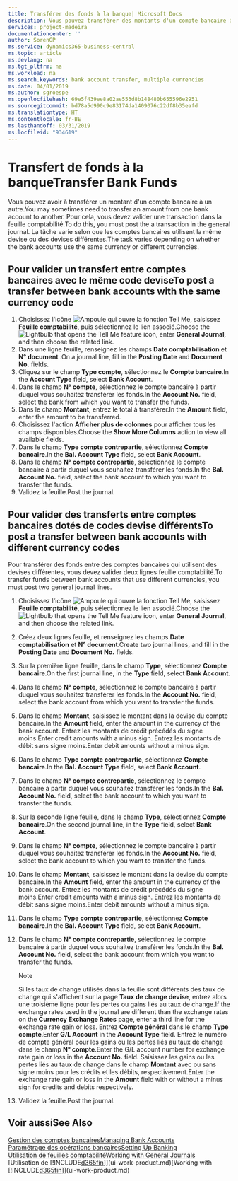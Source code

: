 ```yaml
---
title: Transférer des fonds à la banque| Microsoft Docs
description: Vous pouvez transférer des montants d'un compte bancaire à un autre, y compris dans différentes devises, en validant la transaction dans la feuille comptabilité.
services: project-madeira
documentationcenter: ''
author: SorenGP
ms.service: dynamics365-business-central
ms.topic: article
ms.devlang: na
ms.tgt_pltfrm: na
ms.workload: na
ms.search.keywords: bank account transfer, multiple currencies
ms.date: 04/01/2019
ms.author: sgroespe
ms.openlocfilehash: 69e5f439ee8a02ae553d8b148480b655596e2951
ms.sourcegitcommit: bd78a5d990c9e83174da1409076c22df8b35eafd
ms.translationtype: HT
ms.contentlocale: fr-BE
ms.lasthandoff: 03/31/2019
ms.locfileid: "934619"
---
```

# <a name="transfer-bank-funds"></a><span data-ttu-id="2b05d-103">Transfert de fonds à la banque</span><span class="sxs-lookup"><span data-stu-id="2b05d-103">Transfer Bank Funds</span></span>
<span data-ttu-id="2b05d-104">Vous pouvez avoir à transférer un montant d'un compte bancaire à un autre.</span><span class="sxs-lookup"><span data-stu-id="2b05d-104">You may sometimes need to transfer an amount from one bank account to another.</span></span> <span data-ttu-id="2b05d-105">Pour cela, vous devez valider une transaction dans la feuille comptabilité.</span><span class="sxs-lookup"><span data-stu-id="2b05d-105">To do this, you must post the a transaction in the general journal.</span></span> <span data-ttu-id="2b05d-106">La tâche varie selon que les comptes bancaires utilisent la même devise ou des devises différentes.</span><span class="sxs-lookup"><span data-stu-id="2b05d-106">The task varies depending on whether the bank accounts use the same currency or different currencies.</span></span>

## <a name="to-post-a-transfer-between-bank-accounts-with-the-same-currency-code"></a><span data-ttu-id="2b05d-107">Pour valider un transfert entre comptes bancaires avec le même code devise</span><span class="sxs-lookup"><span data-stu-id="2b05d-107">To post a transfer between bank accounts with the same currency code</span></span>
1. <span data-ttu-id="2b05d-108">Choisissez l'icône ![Ampoule qui ouvre la fonction Tell Me](media/ui-search/search_small.png "Dites-moi ce que vous voulez faire"), saisissez **Feuille comptabilité**, puis sélectionnez le lien associé.</span><span class="sxs-lookup"><span data-stu-id="2b05d-108">Choose the ![Lightbulb that opens the Tell Me feature](media/ui-search/search_small.png "Tell me what you want to do") icon, enter **General Journal**, and then choose the related link.</span></span>
2. <span data-ttu-id="2b05d-109">Dans une ligne feuille, renseignez les champs **Date comptabilisation** et **N° document** .</span><span class="sxs-lookup"><span data-stu-id="2b05d-109">On a journal line, fill in the **Posting Date** and **Document No.** fields.</span></span>
3. <span data-ttu-id="2b05d-110">Cliquez sur le champ **Type compte**, sélectionnez le **Compte bancaire**.</span><span class="sxs-lookup"><span data-stu-id="2b05d-110">In the **Account Type** field, select **Bank Account**.</span></span>
4. <span data-ttu-id="2b05d-111">Dans le champ **N° compte**, sélectionnez le compte bancaire à partir duquel vous souhaitez transférer les fonds.</span><span class="sxs-lookup"><span data-stu-id="2b05d-111">In the **Account No.** field, select the bank from which you want to transfer the funds.</span></span>
5. <span data-ttu-id="2b05d-112">Dans le champ **Montant**, entrez le total à transférer.</span><span class="sxs-lookup"><span data-stu-id="2b05d-112">In the **Amount** field, enter the amount to be transferred.</span></span>
6. <span data-ttu-id="2b05d-113">Choisissez l'action **Afficher plus de colonnes** pour afficher tous les champs disponibles.</span><span class="sxs-lookup"><span data-stu-id="2b05d-113">Choose the **Show More Columns** action to view all available fields.</span></span>
7. <span data-ttu-id="2b05d-114">Dans le champ **Type compte contrepartie**, sélectionnez **Compte bancaire**.</span><span class="sxs-lookup"><span data-stu-id="2b05d-114">In the **Bal. Account Type** field, select **Bank Account**.</span></span>
8. <span data-ttu-id="2b05d-115">Dans le champ **N° compte contrepartie**, sélectionnez le compte bancaire à partir duquel vous souhaitez transférer les fonds.</span><span class="sxs-lookup"><span data-stu-id="2b05d-115">In the **Bal. Account No.** field, select the bank account to which you want to transfer the funds.</span></span>
9. <span data-ttu-id="2b05d-116">Validez la feuille.</span><span class="sxs-lookup"><span data-stu-id="2b05d-116">Post the journal.</span></span>

## <a name="to-post-a-transfer-between-bank-accounts-with-different-currency-codes"></a><span data-ttu-id="2b05d-117">Pour valider des transferts entre comptes bancaires dotés de codes devise différents</span><span class="sxs-lookup"><span data-stu-id="2b05d-117">To post a transfer between bank accounts with different currency codes</span></span>
<span data-ttu-id="2b05d-118">Pour transférer des fonds entre des comptes bancaires qui utilisent des devises différentes, vous devez valider deux lignes feuille comptabilité.</span><span class="sxs-lookup"><span data-stu-id="2b05d-118">To transfer funds between bank accounts that use different currencies, you must post two general journal lines.</span></span>

1. <span data-ttu-id="2b05d-119">Choisissez l'icône ![Ampoule qui ouvre la fonction Tell Me](media/ui-search/search_small.png "Dites-moi ce que vous voulez faire"), saisissez **Feuille comptabilité**, puis sélectionnez le lien associé.</span><span class="sxs-lookup"><span data-stu-id="2b05d-119">Choose the ![Lightbulb that opens the Tell Me feature](media/ui-search/search_small.png "Tell me what you want to do") icon, enter **General Journal**, and then choose the related link.</span></span>
2. <span data-ttu-id="2b05d-120">Créez deux lignes feuille, et renseignez les champs **Date comptabilisation** et **N° document**.</span><span class="sxs-lookup"><span data-stu-id="2b05d-120">Create two journal lines, and fill in the **Posting Date** and **Document No.** fields.</span></span>
3. <span data-ttu-id="2b05d-121">Sur la première ligne feuille, dans le champ **Type**, sélectionnez **Compte bancaire**.</span><span class="sxs-lookup"><span data-stu-id="2b05d-121">On the first journal line, in the **Type** field, select **Bank Account**.</span></span>
4. <span data-ttu-id="2b05d-122">Dans le champ **N° compte**, sélectionnez le compte bancaire à partir duquel vous souhaitez transférer les fonds.</span><span class="sxs-lookup"><span data-stu-id="2b05d-122">In the **Account No.** field, select the bank account from which you want to transfer the funds.</span></span>
5. <span data-ttu-id="2b05d-123">Dans le champ **Montant**, saisissez le montant dans la devise du compte bancaire.</span><span class="sxs-lookup"><span data-stu-id="2b05d-123">In the **Amount** field, enter the amount in the currency of the bank account.</span></span> <span data-ttu-id="2b05d-124">Entrez les montants de crédit précédés du signe moins.</span><span class="sxs-lookup"><span data-stu-id="2b05d-124">Enter credit amounts with a minus sign.</span></span> <span data-ttu-id="2b05d-125">Entrez les montants de débit sans signe moins.</span><span class="sxs-lookup"><span data-stu-id="2b05d-125">Enter debit amounts without a minus sign.</span></span>
6. <span data-ttu-id="2b05d-126">Dans le champ **Type compte contrepartie**, sélectionnez **Compte bancaire**.</span><span class="sxs-lookup"><span data-stu-id="2b05d-126">In the **Bal. Account Type** field, select **Bank Account**.</span></span>
7. <span data-ttu-id="2b05d-127">Dans le champ **N° compte contrepartie**, sélectionnez le compte bancaire à partir duquel vous souhaitez transférer les fonds.</span><span class="sxs-lookup"><span data-stu-id="2b05d-127">In the **Bal. Account No.** field, select the bank account to which you want to transfer the funds.</span></span>
8. <span data-ttu-id="2b05d-128">Sur la seconde ligne feuille, dans le champ **Type**, sélectionnez **Compte bancaire**.</span><span class="sxs-lookup"><span data-stu-id="2b05d-128">On the second journal line, in the **Type** field, select **Bank Account**.</span></span>
9. <span data-ttu-id="2b05d-129">Dans le champ **N° compte**, sélectionnez le compte bancaire à partir duquel vous souhaitez transférer les fonds.</span><span class="sxs-lookup"><span data-stu-id="2b05d-129">In the **Account No.** field, select the bank account to which you want to transfer the funds.</span></span>
10. <span data-ttu-id="2b05d-130">Dans le champ **Montant**, saisissez le montant dans la devise du compte bancaire.</span><span class="sxs-lookup"><span data-stu-id="2b05d-130">In the **Amount** field, enter the amount in the currency of the bank account.</span></span> <span data-ttu-id="2b05d-131">Entrez les montants de crédit précédés du signe moins.</span><span class="sxs-lookup"><span data-stu-id="2b05d-131">Enter credit amounts with a minus sign.</span></span> <span data-ttu-id="2b05d-132">Entrez les montants de débit sans signe moins.</span><span class="sxs-lookup"><span data-stu-id="2b05d-132">Enter debit amounts without a minus sign.</span></span>
11. <span data-ttu-id="2b05d-133">Dans le champ **Type compte contrepartie**, sélectionnez **Compte bancaire**.</span><span class="sxs-lookup"><span data-stu-id="2b05d-133">In the **Bal. Account Type** field, select **Bank Account**.</span></span>  
12. <span data-ttu-id="2b05d-134">Dans le champ **N° compte contrepartie**, sélectionnez le compte bancaire à partir duquel vous souhaitez transférer les fonds.</span><span class="sxs-lookup"><span data-stu-id="2b05d-134">In the **Bal. Account No.** field, select the bank account from which you want to transfer the funds.</span></span>

    > [!NOTE]  
    > <span data-ttu-id="2b05d-135">Si les taux de change utilisés dans la feuille sont différents des taux de change qui s'affichent sur la page **Taux de change devise**, entrez alors une troisième ligne pour les pertes ou gains liés au taux de change.</span><span class="sxs-lookup"><span data-stu-id="2b05d-135">If the exchange rates used in the journal are different than the exchange rates on the **Currency Exchange Rates** page, enter a third line for the exchange rate gain or loss.</span></span> <span data-ttu-id="2b05d-136">Entrez **Compte général** dans le champ **Type compte**.</span><span class="sxs-lookup"><span data-stu-id="2b05d-136">Enter **G/L Account** in the **Account Type** field.</span></span> <span data-ttu-id="2b05d-137">Entrez le numéro de compte général pour les gains ou les pertes liés au taux de change dans le champ **N° compte**.</span><span class="sxs-lookup"><span data-stu-id="2b05d-137">Enter the G/L account number for exchange rate gain or loss in the **Account No.** field.</span></span> <span data-ttu-id="2b05d-138">Saisissez les gains ou les pertes liés au taux de change dans le champ **Montant** avec ou sans signe moins pour les crédits et les débits, respectivement.</span><span class="sxs-lookup"><span data-stu-id="2b05d-138">Enter the exchange rate gain or loss in the **Amount** field with or without a minus sign for credits and debits respectively.</span></span>
13. <span data-ttu-id="2b05d-139">Validez la feuille.</span><span class="sxs-lookup"><span data-stu-id="2b05d-139">Post the journal.</span></span>

## <a name="see-also"></a><span data-ttu-id="2b05d-140">Voir aussi</span><span class="sxs-lookup"><span data-stu-id="2b05d-140">See Also</span></span>
[<span data-ttu-id="2b05d-141">Gestion des comptes bancaires</span><span class="sxs-lookup"><span data-stu-id="2b05d-141">Managing Bank Accounts</span></span>](bank-manage-bank-accounts.md)  
[<span data-ttu-id="2b05d-142">Paramétrage des opérations bancaires</span><span class="sxs-lookup"><span data-stu-id="2b05d-142">Setting Up Banking</span></span>](bank-setup-banking.md)  
[<span data-ttu-id="2b05d-143">Utilisation de feuilles comptabilité</span><span class="sxs-lookup"><span data-stu-id="2b05d-143">Working with General Journals</span></span>](ui-work-general-journals.md)  
<span data-ttu-id="2b05d-144">[Utilisation de [!INCLUDE[d365fin](includes/d365fin_md.md)]](ui-work-product.md)</span><span class="sxs-lookup"><span data-stu-id="2b05d-144">[Working with [!INCLUDE[d365fin](includes/d365fin_md.md)]](ui-work-product.md)</span></span>

